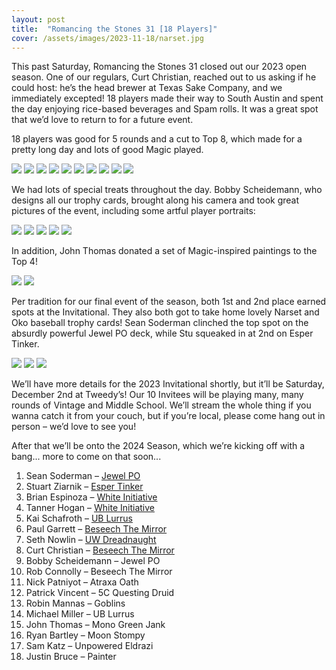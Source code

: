 ```yaml
---
layout: post
title:  "Romancing the Stones 31 [18 Players]"
cover: /assets/images/2023-11-18/narset.jpg
---
```


This past Saturday, Romancing the Stones 31 closed out our 2023 open season. One of our
regulars, Curt Christian, reached out to us asking if he could host: he’s the head
brewer at Texas Sake Company, and we immediately excepted! 18 players made their way to
South Austin and spent the day enjoying rice-based beverages and Spam rolls. It was a
great spot that we’d love to return to for a future event.

18 players was good for 5 rounds and a cut to Top 8, which made for a pretty long day
and lots of good Magic played.

![]({{site.cdn_url}}/assets/images/2023-11-18/crew.jpg)
![]({{site.cdn_url}}/assets/images/2023-11-18/curt_tanking.jpg)
![]({{site.cdn_url}}/assets/images/2023-11-18/michael_vs_ryan.jpg)
![]({{site.cdn_url}}/assets/images/2023-11-18/paul.jpg)
![]({{site.cdn_url}}/assets/images/2023-11-18/signing.jpg)
![]({{site.cdn_url}}/assets/images/2023-11-18/signed_narset.jpg)
![]({{site.cdn_url}}/assets/images/2023-11-18/rob_vs_robin.jpg)
![]({{site.cdn_url}}/assets/images/2023-11-18/ryan_vs_michael.jpg)
![]({{site.cdn_url}}/assets/images/2023-11-18/seth_vs_sean.jpg)
![]({{site.cdn_url}}/assets/images/2023-11-18/stu_vs_pat.jpg)

We had lots of special treats throughout the day. Bobby Scheidemann, who designs all
our trophy cards, brought along his camera and took great pictures of the event,
including some artful player portraits:

![]({{site.cdn_url}}/assets/images/2023-11-18/sean_portrait.jpg)
![]({{site.cdn_url}}/assets/images/2023-11-18/patrick_portrait.jpg)
![]({{site.cdn_url}}/assets/images/2023-11-18/john_portrait.jpg)
![]({{site.cdn_url}}/assets/images/2023-11-18/rob_portrait.jpg)
![]({{site.cdn_url}}/assets/images/2023-11-18/seth_potrait.jpg)

In addition, John Thomas donated a set of Magic-inspired paintings to the Top 4!

![]({{site.cdn_url}}/assets/images/2023-11-18/john_paintings.jpg)
![]({{site.cdn_url}}/assets/images/2023-11-18/top_4.jpg)

Per tradition for our final event of the season, both 1st and 2nd place earned spots at
the Invitational. They also both got to take home lovely Narset and Oko baseball trophy
cards! Sean Soderman clinched the top spot on the absurdly powerful Jewel PO deck, while
Stu squeaked in at 2nd on Esper Tinker.

![]({{site.cdn_url}}/assets/images/2023-11-18/1st_and_2nd.jpg)
![]({{site.cdn_url}}/assets/images/2023-11-18/narset.jpg)
![]({{site.cdn_url}}/assets/images/2023-11-18/oko.jpg)

We’ll have more details for the 2023 Invitational shortly, but it’ll be Saturday,
December 2nd at Tweedy’s! Our 10 Invitees will be playing many, many rounds of Vintage
and Middle School. We’ll stream the whole thing if you wanna catch it from your couch,
but if you’re local, please come hang out in person – we’d love to see you!

After that we’ll be onto the 2024 Season, which we’re kicking off with a bang...
more to come on that soon...

1. Sean Soderman – [Jewel PO]({{site.cdn_url}}/assets/images/2023-11-18/sean_rts31.txt)
2. Stuart Ziarnik – [Esper Tinker]({{site.cdn_url}}/assets/images/2023-11-18/stu_rts31.txt)
3. Brian Espinoza – [White Initiative]({{site.cdn_url}}/assets/images/2023-11-18/bestpinoza_rts31.txt)
4. Tanner Hogan – [White Initiative]({{site.cdn_url}}/assets/images/2023-11-18/tanner_rts31.txt)
5. Kai Schafroth – [UB Lurrus]({{site.cdn_url}}/assets/images/2023-11-18/kai_rts31.txt)
6. Paul Garrett – [Beseech The Mirror]({{site.cdn_url}}/assets/images/2023-11-18/paul_rts31.txt)
7. Seth Nowlin – [UW Dreadnaught]({{site.cdn_url}}/assets/images/2023-11-18/seth_rts31.txt)
8. Curt Christian – [Beseech The Mirror]({{site.cdn_url}}/assets/images/2023-11-18/curt_rts31.txt)
9. Bobby Scheidemann – Jewel PO
10. Rob Connolly – Beseech The Mirror
11. Nick Patniyot – Atraxa Oath
12. Patrick Vincent – 5C Questing Druid
13. Robin Mannas – Goblins
14. Michael Miller – UB Lurrus
15. John Thomas – Mono Green Jank
16. Ryan Bartley – Moon Stompy
17. Sam Katz – Unpowered Eldrazi
18. Justin Bruce – Painter
